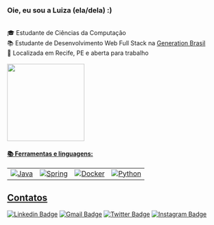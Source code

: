 ### Oie, eu sou a Luiza (ela/dela) :)

<br>
🎓 Estudante de Ciências da Computação
<br>
📚 Estudante de Desenvolvimento Web Full Stack na <a href="https://www.https://brazil.generation.org/">Generation Brasil</a>
<br>
📍 Localizada em Recife, PE e aberta para trabalho
<br><br>

<div>
  <a href="https://github.com/luizapbarreto">
  <img height="180em" src="https://github-readme-stats.vercel.app/api?username=luizapbarreto&show_icons=true&theme=dracula&include_all_commits=true&count_private=true">
</div>

  #### 📚 Ferramentas e linguagens:
<table>
    <tr>
        <td><img alt="Java" src="https://img.shields.io/badge/java-%23ED8B00.svg?&style=for-the-badge&logo=java&logoColor=white"/></td>
        <td><img alt="Spring" src="https://img.shields.io/badge/spring-%236DB33F.svg?&style=for-the-badge&logo=spring&logoColor=white"/></td>
        <td><img alt="Docker" src="https://img.shields.io/badge/docker-%230db7ed.svg?&style=for-the-badge&logo=docker&logoColor=white"/></td>
        <td><img alt="Python" src="https://img.shields.io/badge/python-14354C?style=for-the-badge&logo=python&logoColor=white"/></td>
    </tr>
</table>
  
  <h2>Contatos</h2>
  
[![Linkedin Badge](https://img.shields.io/badge/-LinkedIn-blue?style=flat-square&logo=Linkedin&logoColor=white&link=link_do_seu_perfil_no_linkedin)](https://www.linkedin.com/in/maria-luiza-paes-barreto/)
[![Gmail Badge](https://img.shields.io/badge/-Gmail-c14438?style=flat-square&logo=Gmail&logoColor=white&link=mailto:seu_email)](mailto:luizapaesbarreto@gmail.com)
[![Twitter Badge](https://img.shields.io/badge/-Twitter-00acee?style=flat-square&logo=Twitter&logoColor=white&link=link_do_seu_perfil_do_twitter)](https://twitter.com/PaesBarretoDev)
[![Instagram Badge](https://img.shields.io/badge/Instagram-dd2a7b?style=flat-square&logo=instagram&logoColor=white&link_do_seu_perfil_no_instagram)](https://www.instagram.com/luizapbarreto/)
